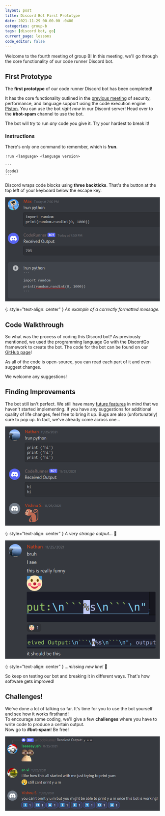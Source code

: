 ```yaml
---
layout: post
title: Discord Bot First Prototype
date: 2021-11-29 00.00.00 -0400
categories: group-b
tags: [discord bot, go]
current_page: lessons
code_editor: false
---
```


Welcome to the fourth meeting of group B! In this meeting, we'll go through the core functionality of our code runner Discord bot.

## First Prototype

The **first prototype** of our code runner Discord bot has been completed!

It has the core functionality outlined in the [previous meeting](http://localhost:4000/group-b/2021/11/21/group-b-lesson-6.html#baseline-features) of security, performance, and language support using the code execution engine [Piston](https://github.com/engineer-man/piston). You can use the bot *right now* in our Discord server! Head over to the **#bot-spam** channel to use the bot.

The bot will try to run *any* code you give it. Try your hardest to break it!

### Instructions

There's only one command to remember, which is **!run**.
```
!run <language> <language version>  

`​`​`  
{code}  
`​`​`  
```
Discord wraps code blocks using **three backticks**. That's the button at the top left of your keyboard below the escape key.

<img src="/assets/img/group-b/lesson-7/discord-bot-example.png" alt="" class="post-img-large">

{: style="text-align: center" }
*An example of a correctly formatted message.*

## Code Walkthrough

So what was the process of coding this Discord bot? As previously mentioned, we used the programming language Go with the DiscordGo framework to create the bot. The code for the bot can be found on our [GitHub page](https://github.com/WoodlandsComputerScience/CodeRunnerBot)!

As all of the code is open-source, you can read each part of it and even suggest changes.

We welcome any suggestions!

## Finding Improvements

The bot still isn't perfect. We still have many [future features](http://localhost:4000/group-b/2021/11/21/group-b-lesson-6.html#future-features) in mind that we haven't started implementing. If you have any suggestions for additional quality of life changes, feel free to bring it up. Bugs are also (unfortunately) sure to pop up. In fact, we've already come across one...

<img src="/assets/img/group-b/lesson-7/discord-bot-bug-1.png" alt="" class="post-img-large">

{: style="text-align: center" }
*A very strange output...* 🐒

<img src="/assets/img/group-b/lesson-7/discord-bot-bug-2.png" alt="" class="post-img-large">

{: style="text-align: center" }
*...missing new line!* 🍌

So keep on testing our bot and breaking it in different ways. That's how software gets improved!

## Challenges!

We've done a lot of talking so far. It's time for you to use the bot yourself and see how it works firsthand!  
To encourage some coding, we'll give a few **challenges** where you have to write code to produce a certain output.  
Now go to **#bot-spam**! Be free!

<img src="/assets/img/group-b/lesson-7/vishnu.png" alt="" class="post-img-large">